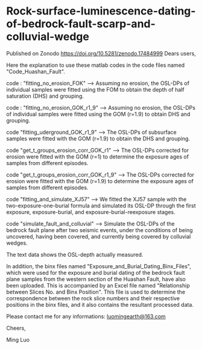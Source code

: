 # Rock-surface-luminescence-dating-of-bedrock-fault-scarp-and-colluvial-wedge
Published on Zonodo https://doi.org/10.5281/zenodo.17484999
Dears users,

Here the explanation to use these matlab codes in the code files named "Code_Huashan_Fault".

code : "fitting_no_erosion_FOK"
--> Assuming no erosion, the OSL-DPs of individual samples were fitted using the FOM to obtain the depth of half saturation (DHS) and grouping.

code : "fitting_no_erosion_GOK_r1_9"
--> Assuming no erosion, the OSL-DPs of individual samples were fitted using the GOM (r=1.9) to obtain DHS and grouping.

code "fitting_uderground_GOK_r1_9"
--> The OSL-DPs of subsurface samples were fitted with the GOM (r=1.9) to obtain the DHS and grouping.

code "get_t_groups_erosion_corr_GOK_r1"
--> The OSL-DPs corrected for erosion were fitted with the GOM (r=1)  to determine the exposure ages of samples from different episodes.

code "get_t_groups_erosion_corr_GOK_r1_9"
--> The OSL-DPs corrected for erosion were fitted with the GOM (r=1.9) to determine the exposure ages of samples from different episodes.

code "fitting_and_simulate_XJ57"
--> We fitted the XJ57 sample with the two-exposure-one-burial formula and simulated its OSL-DP through the first exposure, exposure-burial, and exposure-burial-reexposure stages.

code "simulate_fault_and_colluvial"
--> Simulate the OSL-DPs of the bedrock fault plane after two seismic events, under the conditions of being uncovered, having been covered, and currently being covered by colluvial wedges.

The text data shows the OSL-depth actually measured.

In addition, the binx files named "Exposure_and_Burial_Dating_Binx_Files", which were used for the exposure and burial dating of the bedrock fault plane samples from the western section of the Huashan Fault, have also been uploaded. This is accompanied by an Excel file named "Relationship between Slices No. and Binx Position". This file is used to determine the correspondence between the rock slice numbers and their respective positions in the binx files, and it also contains the resultant processed data.


Please contact me for any informations: luomingearth@163.com

Cheers,

Ming Luo
